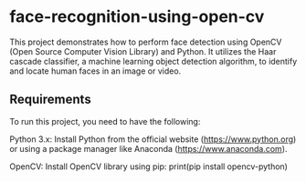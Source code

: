 # face-recognition-using-open-cv

This project demonstrates how to perform face detection using OpenCV (Open Source Computer Vision Library) and Python. It utilizes the Haar cascade classifier, a machine learning object detection algorithm, to identify and locate human faces in an image or video.

## Requirements
To run this project, you need to have the following:

Python 3.x: Install Python from the official website (https://www.python.org) or using a package manager like Anaconda (https://www.anaconda.com).

OpenCV: Install OpenCV library using pip:
print(pip install opencv-python)

